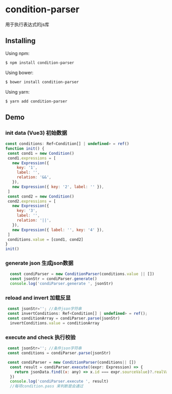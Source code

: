 # condition-parser
用于执行表达式的js库

## Installing

Using npm:

```bash
$ npm install condition-parser
```

Using bower:

```bash
$ bower install condition-parser
```

Using yarn:

```bash
$ yarn add condition-parser
```


 ##  Demo

 ###  init data  (Vue3)  初始数据
 ``` javascript
 const conditions: Ref<Condition[] | undefined> = ref()
 function init() {
  const cond1 = new Condition()
  cond1.expressions = [
    new Expression({
      key: '1',
      label: '',
      relation: '&&',
    }),
    new Expression({ key: '2', label: '' }),
  ]
  const cond2 = new Condition()
  cond2.expressions = [
    new Expression({
      key: '3',
      label: '',
      relation: '||',
    }),
    new Expression({ label: '', key: '4' }),
  ]
  conditions.value = [cond1, cond2]
}
init()
 ``` 
### generate json    生成json数据
``` javascript
  const condiParser = new ConditionParser(conditions.value || [])
  const jsonStr = condiParser.generate()
  console.log('condiParser.generate ', jsonStr)
```

### reload and invert   加载反显
``` javascript
 const jsonStr=''; //条件json字符串
 const invertConditions: Ref<Condition[] | undefined> = ref();
 const conditionArray = condiParser.parse(jsonStr)
  invertConditions.value = conditionArray

```

### execute and check  执行校验
``` javascript
 const jsonStr=''; //条件json字符串
 const conditions = condiParser.parse(jsonStr)

 const condiParser = new ConditionParser(conditions|| [])
  const result = condiParser.execute((expr: Expression) => {
    return jsonData.find((x: any) => x.id === expr.sourceValue)?.realValue
  })
  console.log('condiParser.execute ', result)
  //每项condition.pass 来判断是会通过
```